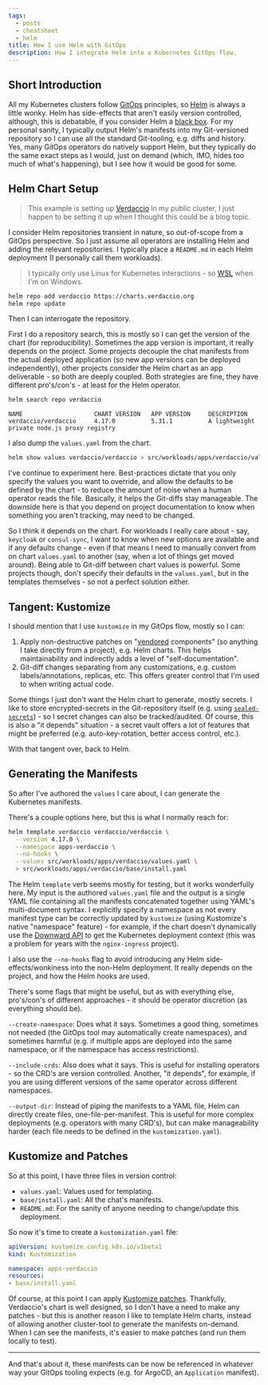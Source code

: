 ```yaml
---
tags:
  - posts
  - cheatsheet
  - helm
title: How I use Helm with GitOps
description: How I integrate Helm into a Kubernetes GitOps flow.
---
```

## Short Introduction

All my Kubernetes clusters follow [GitOps](https://argo-cd.readthedocs.io/en/stable/) principles, so [Helm](https://helm.sh/) is always a little wonky. Helm has side-effects that aren't easily version controlled, although, this is debatable, if you consider Helm a [black box](https://en.wikipedia.org/wiki/Black_box). For my personal sanity, I typically output Helm's manifests into my Git-versioned repository so I can use all the standard Git-tooling, e.g. diffs and history. Yes, many GitOps operators do natively support Helm, but they typically do the same exact steps as I would, just on demand (which, IMO, hides too much of what's happening), but I see how it would be good for some.

## Helm Chart Setup

> This example is setting up [Verdaccio](https://verdaccio.org/) in my public cluster, I just happen to be setting it up when I thought this could be a blog topic.

I consider Helm repositories transient in nature, so out-of-scope from a GitOps perspective. So I just assume all operators are installing Helm and adding the relevant repositories. I typically place a `README.md` in each Helm deployment (I personally call them workloads).

> I typically only use Linux for Kubernetes interactions - so [WSL](https://en.wikipedia.org/wiki/Windows_Subsystem_for_Linux) when I'm on Windows.

```bash
helm repo add verdaccio https://charts.verdaccio.org
helm repo update
```

Then I can interrogate the repository.

First I do a repository search, this is mostly so I can get the version of the chart (for reproducibility). Sometimes the app version is important, it really depends on the project. Some projects decouple the chat manifests from the actual deployed application (so new app versions can be deployed independently), other projects consider the Helm chart as an app deliverable - so both are deeply coupled. Both strategies are fine, they have different pro's/con's - at least for the Helm operator.

```bash
helm search repo verdaccio
```

```plaintext
NAME                    CHART VERSION   APP VERSION     DESCRIPTION
verdaccio/verdaccio     4.17.0          5.31.1          A lightweight private node.js proxy registry
```

I also dump the `values.yaml` from the chart.

```bash
helm show values verdaccio/verdaccio > src/workloads/apps/verdaccio/values.yaml
```

I've continue to experiment here. Best-practices dictate that you only specify the values you want to override, and allow the defaults to be defined by the chart - to reduce the amount of noise when a human operator reads the file. Basically, it helps the Git-diffs stay manageable. The downside here is that you depend on project documentation to know when something you aren't tracking, may need to be changed.

So I think it depends on the chart. For workloads I really care about - say, `keycloak` or `consul-sync`, I want to know when new options are available and if any defaults change - even if that means I need to manually convert from on chart `values.yaml` to another (say, when a lot of things get moved around). Being able to Git-diff between chart values is powerful. Some projects though, don't specify their defaults in the `values.yaml`, but in the templates themselves - so not a perfect solution either.

## Tangent: Kustomize

I should mention that I use `kustomize` in my GitOps flow, mostly so I can:

1. Apply non-destructive patches on "[vendored](https://stackoverflow.com/questions/26217488/what-is-vendoring) components" (so anything I take directly from a project), e.g. Helm charts. This helps maintainability and indirectly adds a level of "self-documentation".
2. Git-diff changes separating from any customizations, e.g. custom labels/annotations, replicas, etc. This offers greater control that I'm used to when writing actual code.

Some things I just don't want the Helm chart to generate, mostly secrets. I like to store encrypted-secrets in the Git-repository itself (e.g. using [`sealed-secrets`](https://github.com/bitnami-labs/sealed-secrets)) - so I secret changes can also be tracked/audited. Of course, this is also a "it depends" situation - a secret vault offers a lot of features that might be preferred (e.g. auto-key-rotation, better access control, etc.).

With that tangent over, back to Helm.

## Generating the Manifests

So after I've authored the `values` I care about, I can generate the Kubernetes manifests.

There's a couple options here, but this is what I normally reach for:

```bash
helm template verdaccio verdaccio/verdaccio \
  --version 4.17.0 \
  --namespace apps-verdaccio \
  --no-hooks \
  --values src/workloads/apps/verdaccio/values.yaml \
  > src/workloads/apps/verdaccio/base/install.yaml
```

The Helm `template` verb seems mostly for testing, but it works wonderfully here. My input is the authored `values.yaml` file and the output is a single YAML file containing all the manifests concatenated together using YAML's multi-document syntax. I explicitly specify a namespace as not every manifest type can be correctly updated by `kustomize` (using Kustomize's native "namespace" feature) - for example, if the chart doesn't dynamically use the [Downward API](https://kubernetes.io/docs/concepts/workloads/pods/downward-api/) to get the Kubernetes deployment context (this was a problem for years with the `nginx-ingress` project).

I also use the `--no-hooks` flag to avoid introducing any Helm side-effects/wonkiness into the non-Helm deployment. It really depends on the project, and how the Helm hooks are used.

There's some flags that might be useful, but as with everything else, pro's/con's of different approaches - it should be operator discretion (as everything should be).

`--create-namespace`: Does what it says. Sometimes a good thing, sometimes not needed (the GitOps tool may automatically create namespaces), and sometimes harmful (e.g. if multiple apps are deployed into the same namespace, or if the namespace has access restrictions).

`--include-crds`: Also does what it says. This is useful for installing operators - so the CRD's are version controlled. Another, "it depends", for example, if you are using different versions of the same operator across different namespaces.

`--output-dir`: Instead of piping the manifests to a YAML file, Helm can directly create files, one-file-per-manifest. This is useful for more complex deployments (e.g. operators with many CRD's), but can make manageability harder (each file needs to be defined in the `kustomization.yaml`).

## Kustomize and Patches

So at this point, I have three files in version control:

- `values.yaml`: Values used for templating.
- `base/install.yaml`: All the chat's manifests.
- `README.md`: For the sanity of anyone needing to change/update this deployment.

So now it's time to create a `kustomization.yaml` file:

```yaml
apiVersion: kustomize.config.k8s.io/v1beta1
kind: Kustomization

namespace: apps-verdaccio
resources:
- base/install.yaml
```

Of course, at this point I can apply [Kustomize patches](https://github.com/kubernetes-sigs/kustomize?tab=readme-ov-file#2-create-variants-using-overlays). Thankfully, Verdaccio's chart is well designed, so I don't have a need to make any patches - but this is another reason I like to template Helm charts, instead of allowing another cluster-tool to generate the manifests on-demand. When I can see the manifests, it's easier to make patches (and run them locally to test).

---

And that's about it, these manifests can be now be referenced in whatever way your GitOps tooling expects (e.g. for ArgoCD, an `Application` manifest).
